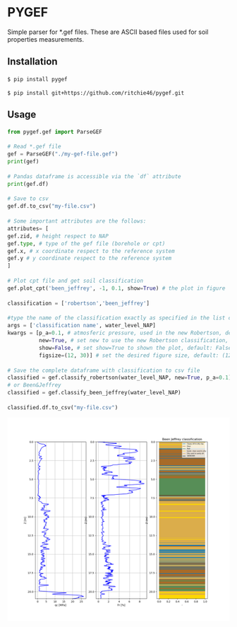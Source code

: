 # PYGEF

Simple parser for *.gef files. These are ASCII based files used for soil properties measurements. 

## Installation
`$ pip install pygef`

`$ pip install git+https://github.com/ritchie46/pygef.git`

## Usage
```python
from pygef.gef import ParseGEF

# Read *.gef file
gef = ParseGEF("./my-gef-file.gef")
print(gef)

# Pandas dataframe is accessible via the `df` attribute
print(gef.df)

# Save to csv
gef.df.to_csv("my-file.csv")

# Some important attributes are the follows:
attributes= [
gef.zid, # height respect to NAP
gef.type, # type of the gef file (borehole or cpt)
gef.x, # x coordinate respect to the reference system
gef.y # y coordinate respect to the reference system
]

# Plot cpt file and get soil classification
gef.plot_cpt('been_jeffrey', -1, 0.1, show=True) # the plot in figure

classification = ['robertson','been_jeffrey']

#type the name of the classification exactly as specified in the list classification, the inputs of plot_cpt are:
args = ['classification name', water_level_NAP] 
kwargs = [p_a=0.1, # atmosferic pressure, used in the new Robertson, default: 0.1 Mpa
          new=True, # set new to use the new Robertson classification, default: New
          show=False, # set show=True to shown the plot, default: False
          figsize=(12, 30)] # set the desired figure size, default: (12, 30)
          
# Save the complete dataframe with classification to csv file
classified = gef.classify_robertson(water_level_NAP, new=True, p_a=0.1)
# or Been&Jeffrey
classified = gef.classify_been_jeffrey(water_level_NAP)    
                       
classified.df.to_csv("my-file.csv")          

```

![](img/gef-only_.png)

